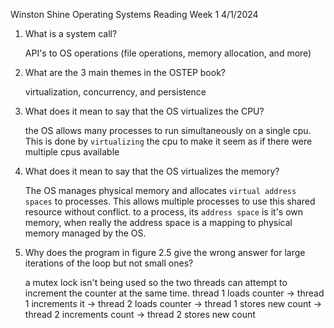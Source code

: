 Winston Shine
Operating Systems
Reading Week 1
4/1/2024


1.  What is a system call?
   
    API's to OS operations (file operations, memory allocation, and more)
    
2.  What are the 3 main themes in the OSTEP book?
    
    virtualization, concurrency, and persistence
    
3.  What does it mean to say that the OS virtualizes the CPU?
    
    the OS allows many processes to run simultaneously on a single cpu.
    This is done by `virtualizing` the cpu to make it seem as if there were multiple cpus available
    
4.  What does it mean to say that the OS virtualizes the memory?
   
    The OS manages physical memory and allocates `virtual address spaces` to processes. This allows 
    multiple processes to use this shared resource without conflict. to a process, its `address space`
    is it's own memory, when really the address space is a mapping to physical memory managed by the OS.
    
5.  Why does the program in figure 2.5 give the wrong answer for large iterations of the loop but not small ones?
    
    a mutex lock isn't being used so the two threads can attempt to increment the counter at the same time.
    thread 1 loads counter -> thread 1 increments it -> thread 2 loads counter -> thread 1 stores new count ->
    thread 2 increments count -> thread 2 stores new count
